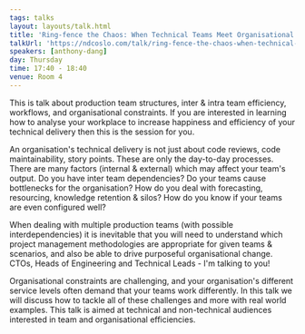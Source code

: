 ```yaml
---
tags: talks
layout: layouts/talk.html
title: 'Ring-fence the Chaos: When Technical Teams Meet Organisational Systems'
talkUrl: 'https://ndcoslo.com/talk/ring-fence-the-chaos-when-technical-teams-meet-organisational-systems/'
speakers: [anthony-dang]
day: Thursday
time: 17:40 - 18:40
venue: Room 4
---
```

This is talk about production team structures, inter & intra team efficiency, workflows, and organisational constraints. If you are interested in learning how to analyse your workplace to increase happiness and efficiency of your technical delivery then this is the session for you.

An organisation's technical delivery is not just about code reviews, code maintainability, story points. These are only the day-to-day processes. There are many factors (internal & external) which may affect your team's output. Do you have inter team dependencies? Do your teams cause bottlenecks for the organisation? How do you deal with forecasting, resourcing, knowledge retention & silos? How do you know if your teams are even configured well?

When dealing with multiple production teams (with possible interdependencies) it is inevitable that you will need to understand which project management methodologies are appropriate for given teams & scenarios, and also be able to drive purposeful organisational change. CTOs, Heads of Engineering and Technical Leads - I'm talking to you!

Organisational constraints are challenging, and your organisation's different service levels often demand that your teams work differently. In this talk we will discuss how to tackle all of these challenges and more with real world examples. This talk is aimed at technical and non-technical audiences interested in team and organisational efficiencies.